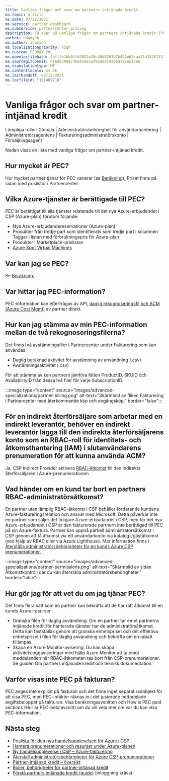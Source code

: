 ```yaml
---
title: Vanliga frågor och svar om partners intjänade kredit
ms.topic: article
ms.date: 07/22/2021
ms.service: partner-dashboard
ms.subservice: partnercenter-pricing
description: Få svar på vanliga frågor om partners intjänade kredit (PEC).
author: adamyeh
ms.author: adamyeh
ms.localizationpriority: high
ms.custom: SEOMAY.20
ms.openlocfilehash: 4efffe1bb01fd2822e20c39b828197b422e63caa2141528f531ada882db231b4
ms.sourcegitcommit: dfed8309ec4ba4cbe5af05d0dcd30e4151ed17e6
ms.translationtype: MT
ms.contentlocale: sv-SE
ms.lasthandoff: 08/12/2021
ms.locfileid: "121469718"
---
```

# <a name="frequently-asked-questions-for-partner-earned-credit"></a>Vanliga frågor och svar om partner-intjänad kredit

Lämpliga roller: Globala | Administratörsbehörighet för användarhantering | Administratörsagentens | Faktureringsadministratörskonto | Försäljningsagent

Nedan visas en lista med vanliga frågor om partner-intjänad kredit.

## <a name="how-much-is-pec"></a>Hur mycket är PEC?

Hur mycket partner tjänar för PEC varierar (se [Beräkning).](partner-earned-credit-explanation.md#calculation) Priset finns på sidan med prislistor i Partnercenter.

## <a name="what-azure-services-are-eligible-for-pec"></a>Vilka Azure-tjänster är berättigade till PEC?

PEC är berättigat till alla tjänster relaterade till det nya Azure-erbjudandet i CSP (Azure-plan) förutom följande: 
- Nya Azure-erbjudandereservationer (Azure-plan)
- Produkter från tredje part som identifierats som tredje part i kolumnen Taggar i listan med förbrukningspris för Azure-plan
- Produkter i Marketplace-prislistan
- [Azure Spot Virtual Machines](https://partner.microsoft.com/resources/collection/azure-spot-in-csp#/)

## <a name="where-can-i-see-pec"></a>Var kan jag se PEC?

Se [Beräkning.](partner-earned-credit-explanation.md#calculation)

## <a name="where-can-i-find-pec-details"></a>Var hittar jag PEC-information?

PEC-information kan efterfrågas av API, [daglig rekognoseringsfil](partner-earned-credit-explanation.md#calculation) [och ACM (Azure Cost Mgmt)](partner-earned-credit-explanation.md#azure-cost-management-and-pec) av partner direkt.

## <a name="how-can-i-reconcile-my-pec-information-across-the-two-recon-files"></a>Hur kan jag stämma av min PEC-information mellan de två rekognoseringsfilerna?

Det finns två avstämningsfiler i Partnercenter under Fakturering som kan användas.

- Daglig beräknad aktivitet för avstämning av användning (.csv)
- Avstämningsaktivitet (.csv)

För att stämma av kan partnern jämföra fälten ProductID, SKUID och AvailabilityID från dessa två filer för varje SubscriptionID.

:::image type="content" source="images/advanced-specializations/partner-billing.png" alt-text="Skärmbild av fliken Fakturering i Partnercenter med återkommande köp och engångsköp." border="false":::

## <a name="for-an-indirect-reseller-working-with-an-indirect-provider-does-an-indirect-provider-need-to-add-the-indirect-resellers-account-as-an-rbac-identity-and-access-management-iam-role-to-the-end-customers-subscription-in-order-to-utilize-acm"></a>För en indirekt återförsäljare som arbetar med en indirekt leverantör, behöver en indirekt leverantör lägga till den indirekta återförsäljarens konto som en RBAC-roll för identitets- och åtkomsthantering (IAM) i slutanvändarens prenumeration för att kunna använda ACM?

Ja, CSP Indirect Provider aktivera [RBAC-åtkomst](/azure/role-based-access-control/overview) till den indirekta återförsäljaren i Azure-prenumerationen.

## <a name="what-happens-if-a-customer-removes-a-partners-rbac-admin-access"></a>Vad händer om en kund tar bort en partners RBAC-administratörsåtkomst?

En partner utan lämplig RBAC-åtkomst i CSP behåller fortfarande kundens Azure-faktureringsrelation och ansvar med Microsoft. Detta påverkar inte en partner som säljer det tidigare Azure-erbjudandet i CSP, men för det nya Azure-erbjudandet i CSP är den fakturerade partnern inte berättigad till PEC på sin Azure-faktura. Partner kan uppnå partiell administratörsåtkomst i CSP genom att få åtkomst via ett användarkonto via katalog-/gäståtkomst med hjälp av RBAC eller via Azure Lighthouse. Mer information finns i [Återställa administratörsbehörigheter för en kunds Azure CSP prenumerationer.](revoke-reinstate-csp.md)

:::image type="content" source="images/advanced-specializations/partner-permissions.png" alt-text="Skärmbild av sidan Åtkomstkontroll där du kan återställa administratörsbehörigheter." border="false":::

## <a name="how-do-i-know-if-im-earning-pec"></a>Hur gör jag för att vet du om jag tjänar PEC?

Det finns flera sätt som en partner kan bekräfta att de har rätt åtkomst till en kunds Azure-resurser.

- Granska filen för daglig användning: Om en partner tar emot partnerns intjänade kredit för hanterade tjänster har de administratörsåtkomst. Detta kan fastställas genom att granska enhetspriset och det effektiva enhetspriset i filen för daglig användning och bekräfta om en rabatt tillämpas.
- Skapa en Azure Monitor-avisering: [](/azure/azure-monitor/platform/alerts-activity-log) Du kan skapa aktivitetsloggaviseringar med hjälp Azure Monitor att ta emot meddelanden när RBAC-åtkomsten tas bort från CSP-prenumerationer. Se guiden Om partners intjänade kredit och teknisk dokumentation.

## <a name="why-dont-i-see-pec-on-the-invoice"></a>Varför visas inte PEC på fakturan?

PEC anges inte explicit på fakturan och det finns inget separat radobjekt för att visa PEC, men PEC-intäkter räknas in i det justerade nettodelade avgiftsbeloppet på fakturan. Visa beräkningsavsnitten och How is PEC paid sections (Hur är PEC-betalavsnitt) om du vill veta mer om var du kan visa PEC-information.

## <a name="next-steps"></a>Nästa steg

- [Prislista för den nya handelsupplevelsen för Azure i CSP](azure-plan-price-list.md)
- [Hantera prenumerationer och resurser under Azure-planen](azure-plan-manage.md)
- [Ny handelsupplevelse i CSP – Azure-fakturering](azure-plan-billing.md)
- [Återställ administratörsbehörigheter för Azure CSP-prenumerationer](revoke-reinstate-csp.md)
- [Partner-intjänad kredit – översikt](partner-earned-credit.md)
- [Roller, behörigheter för partner-intjänad kredit](azure-roles-perms-pec.md)
- [Förstå partners intjänade kredit (guide)](https://partner.microsoft.com/resources/detail/understanding-partner-earned-credit-pdf) (inloggning krävs)
